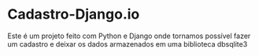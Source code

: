 # Cadastro-Django.io
Este é um projeto feito com Python e Django onde tornamos possível fazer um cadastro e deixar os dados armazenados em uma biblioteca dbsqlite3
